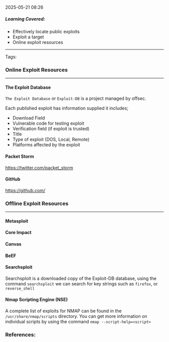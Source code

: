 
2025-05-21 08:26

##### Learning Covered:
- Effectively locate public exploits
- Exploit a target
- Online exploit resources
--------------------------
Tags:


### Online Exploit Resources
--------------------------------
#### The Exploit Database
`The Exploit Database` or `Exploit-DB` is a project managed by offsec.

Each published exploit has information supplied it includes;
- Download Field
- Vulnerable code for testing exploit
- Verification field (if exploit is trusted)
- Title
- Type of exploit (DOS, Local, Remote)
- Platforms affected by the exploit

#### Packet Storm
https://twitter.com/packet_storm

#### GitHub
https://github.com/

### Offline Exploit Resources
-------
#### Metasploit

#### Core Impact

#### Canvas

#### BeEF

#### Searchsploit
Searchsploit is a downloaded copy of the Exploit-DB database, using the command `searchsploit` we can search for key strings such as `firefox`, or `reverse_shell`

#### Nmap Scripting Engine (NSE)
A complete list of exploits for NMAP can be found in the `/usr/share/nmap/scripts` directory. You can get more information on individual scripts by using the command `nmap --script-help=<script>`
### References:




